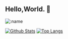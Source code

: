 ## Hello,World. 👋

![:name](https://count.getloli.com/@:name?theme=rule34)

[![Github Stats](https://readme-stats-seven-flax.vercel.app/api?username=LogLInk1K&show_icons=true&count_private=true)](https://github.com/LogLInk1K)
[![Top Langs](https://readme-stats-seven-flax.vercel.app/api/top-langs/?username=anuraghazra&layout=compact)](https://github.com/LogLInk1K)
 
 <!--
 **LogLInk1K/LogLInk1K** is a ✨ _special_ ✨ repository because its `README.md` (this file) appears on your GitHub profile.
 
 Here are some ideas to get you started:
 
 - 🔭 I’m currently working on ...
 - 🌱 I’m currently learning ...
 - 👯 I’m looking to collaborate on ...
 - 🤔 I’m looking for help with ...
 - 💬 Ask me about ...
 - 📫 How to reach me: ...
 - 😄 Pronouns: ...
 - ⚡ Fun fact: ...
 -->
